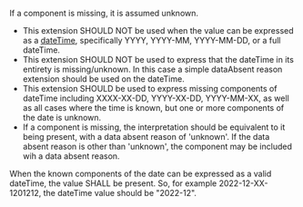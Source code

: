 
If a component is missing, it is assumed unknown.
* This extension SHOULD NOT be used when the value can be expressed as a [dateTime](https://build.fhir.org/datatypes.html#dateTime), specifically YYYY, YYYY-MM, YYYY-MM-DD, or a full dateTime.
* This extension SHOULD NOT be used to express that the dateTime in its entirety is missing/unknown.  In this case a simple dataAbsent reason extension should be used on the dateTime.
* This extension SHOULD be used to express missing components of dateTime including XXXX-XX-DD, YYYY-XX-DD, YYYY-MM-XX, as well as all cases where the time is known, but one or more components of the date is unknown.
* If a component is missing, the interpretation should be equivalent to it being present, with a data absent reason of 'unknown'.  If the data absent reason is other than 'unknown', the component may be included wih a data absent reason.

When the known components of the date can be expressed as a valid dateTime, the value SHALL be present.  So, for example 2022-12-XX-1201212, the dateTime value should be \"2022-12\".
